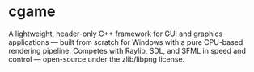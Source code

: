 # cgame
A lightweight, header-only C++ framework for GUI and graphics applications — built from scratch for Windows with a pure CPU-based rendering pipeline. Competes with Raylib, SDL, and SFML in speed and control — open-source under the zlib/libpng license.
